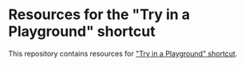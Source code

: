 # Resources for the "Try in a Playground" shortcut

This repository contains resources for ["Try in a Playground" shortcut](https://twitter.com/c10um0/status/1427603007357657095?s=21).
